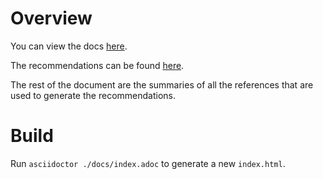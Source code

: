 # Overview

You can view the docs [here](http://feedhenry.org/mobile-security/).

The recommendations can be found [here](http://feedhenry.org/mobile-security/#mobile_security_recomendations_overview).

The rest of the document are the summaries of all the references that are used to generate the recommendations. 

# Build

Run `asciidoctor ./docs/index.adoc` to generate a new `index.html`.
